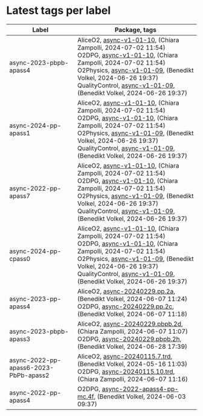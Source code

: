 # Latest tags per label

| Label | Package, tags |
| --- | --- |
| async-2023-pbpb-apass4 | AliceO2, [async-v1-01-10](https://github.com/AliceO2Group/AliceO2/tree/async-v1-01-10), (Chiara Zampolli, 2024-07-02 11:54)<br>O2DPG, [async-v1-01-10](https://github.com/AliceO2Group/O2DPG/tree/async-v1-01-10), (Chiara Zampolli, 2024-07-02 11:54)<br>O2Physics, [async-v1-01-09](https://github.com/AliceO2Group/O2Physics/tree/async-v1-01-09), (Benedikt Volkel, 2024-06-26 19:37)<br>QualityControl, [async-v1-01-09](https://github.com/AliceO2Group/QualityControl/tree/async-v1-01-09), (Benedikt Volkel, 2024-06-26 19:37) |
| async-2024-pp-apass1 | AliceO2, [async-v1-01-10](https://github.com/AliceO2Group/AliceO2/tree/async-v1-01-10), (Chiara Zampolli, 2024-07-02 11:54)<br>O2DPG, [async-v1-01-10](https://github.com/AliceO2Group/O2DPG/tree/async-v1-01-10), (Chiara Zampolli, 2024-07-02 11:54)<br>O2Physics, [async-v1-01-09](https://github.com/AliceO2Group/O2Physics/tree/async-v1-01-09), (Benedikt Volkel, 2024-06-26 19:37)<br>QualityControl, [async-v1-01-09](https://github.com/AliceO2Group/QualityControl/tree/async-v1-01-09), (Benedikt Volkel, 2024-06-26 19:37) |
| async-2022-pp-apass7 | AliceO2, [async-v1-01-10](https://github.com/AliceO2Group/AliceO2/tree/async-v1-01-10), (Chiara Zampolli, 2024-07-02 11:54)<br>O2DPG, [async-v1-01-10](https://github.com/AliceO2Group/O2DPG/tree/async-v1-01-10), (Chiara Zampolli, 2024-07-02 11:54)<br>O2Physics, [async-v1-01-09](https://github.com/AliceO2Group/O2Physics/tree/async-v1-01-09), (Benedikt Volkel, 2024-06-26 19:37)<br>QualityControl, [async-v1-01-09](https://github.com/AliceO2Group/QualityControl/tree/async-v1-01-09), (Benedikt Volkel, 2024-06-26 19:37) |
| async-2024-pp-cpass0 | AliceO2, [async-v1-01-10](https://github.com/AliceO2Group/AliceO2/tree/async-v1-01-10), (Chiara Zampolli, 2024-07-02 11:54)<br>O2DPG, [async-v1-01-10](https://github.com/AliceO2Group/O2DPG/tree/async-v1-01-10), (Chiara Zampolli, 2024-07-02 11:54)<br>O2Physics, [async-v1-01-09](https://github.com/AliceO2Group/O2Physics/tree/async-v1-01-09), (Benedikt Volkel, 2024-06-26 19:37)<br>QualityControl, [async-v1-01-09](https://github.com/AliceO2Group/QualityControl/tree/async-v1-01-09), (Benedikt Volkel, 2024-06-26 19:37) |
| async-2023-pp-apass4 | AliceO2, [async-20240229.pp.2a](https://github.com/AliceO2Group/AliceO2/tree/async-20240229.pp.2a), (Benedikt Volkel, 2024-06-07 11:24)<br>O2DPG, [async-20240229.pp.2c](https://github.com/AliceO2Group/O2DPG/tree/async-20240229.pp.2c), (Benedikt Volkel, 2024-06-07 11:18) |
| async-2023-pbpb-apass3 | AliceO2, [async-20240229.pbpb.2d](https://github.com/AliceO2Group/AliceO2/tree/async-20240229.pbpb.2d), (Chiara Zampolli, 2024-06-07 11:07)<br>O2DPG, [async-20240229.pbpb.2h](https://github.com/AliceO2Group/O2DPG/tree/async-20240229.pbpb.2h), (Benedikt Volkel, 2024-06-28 17:39) |
| async-2022-pp-apass6-2023-PbPb-apass2 | AliceO2, [async-20240115.7.trd](https://github.com/AliceO2Group/AliceO2/tree/async-20240115.7.trd), (Benedikt Volkel, 2024-05-16 11:03)<br>O2DPG, [async-20240115.10.trd](https://github.com/AliceO2Group/O2DPG/tree/async-20240115.10.trd), (Chiara Zampolli, 2024-06-07 11:16) |
| async-2022-pp-apass4 | O2DPG, [async-2022-apass4-pp-mc.4f](https://github.com/AliceO2Group/O2DPG/tree/async-2022-apass4-pp-mc.4f), (Benedikt Volkel, 2024-06-03 09:37) |
